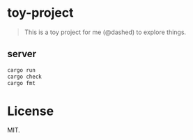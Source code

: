 toy-project
===========

> This is a toy project for me (@dashed) to explore things.

## server

```sh
cargo run
cargo check
cargo fmt
```

License
=======

MIT.
